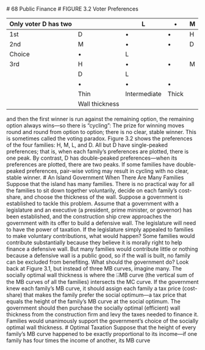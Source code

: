 \# 68 Public Finance # FIGURE 3.2 Voter Preferences

| Only voter D has two |                | L            | •     | M |
| -------------------- | -------------- | ------------ | ----- | - |
| 1st                  | D              | •            | •     | H |
| 2nd                  | M              | •            | •     | D |
| Choice               | •              | L            |       |   |
| 3rd                  | H              | •            | •     | M |
|                      | D              | L            |       |   |
|                      | •              | •            | •     |   |
|                      | Thin           | Intermediate | Thick |   |
|                      | Wall thickness |              |       |   |

and then the first winner is run against the remaining option, the remaining option always wins—so there is “cycling”: The prize for winning moves round and round from option to option; there is no clear, stable winner. This is sometimes called the voting paradox. Figure 3.2 shows the preferences of the four families: H, M, L, and D. All but D have single-peaked preferences; that is, when each family’s preferences are plotted, there is one peak. By contrast, D has double-peaked preferences—when its preferences are plotted, there are two peaks. If some families have double-peaked preferences, pair-wise voting may result in cycling with no clear, stable winner. # An Island Government When There Are Many Families Suppose that the island has many families. There is no practical way for all the families to sit down together voluntarily, decide on each family’s cost-share, and choose the thickness of the wall. Suppose a government is established to tackle this problem. Assume that a government with a legislature and an executive (a president, prime minister, or governor) has been established, and the construction ship crew approaches the government with its offer to build a defensive wall. The legislature will need to have the power of taxation. If the legislature simply appealed to families to make voluntary contributions, what would happen? Some families would contribute substantially because they believe it is morally right to help finance a defensive wall. But many families would contribute little or nothing because a defensive wall is a public good, so if the wall is built, no family can be excluded from benefiting. What should the government do? Look back at Figure 3.1, but instead of three MB curves, imagine many. The socially optimal wall thickness is where the ⌺MB curve (the vertical sum of the MB curves of all the families) intersects the MC curve. If the government knew each family’s MB curve, it should assign each family a tax price (cost-share) that makes the family prefer the social optimum—a tax price that equals the height of the family’s MB curve at the social optimum. The government should then purchase the socially optimal (efficient) wall thickness from the construction firm and levy the taxes needed to finance it. Families would unanimously support the government’s choice of the socially optimal wall thickness. # Optimal Taxation Suppose that the height of every family’s MB curve happened to be exactly proportional to its income—if one family has four times the income of another, its MB curve